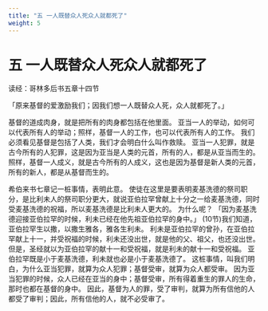 ```yaml
---
title: "五 一人既替众人死众人就都死了"
weight: 5
---
```


# 五 一人既替众人死众人就都死了


读经：哥林多后书五章十四节

「原来基督的爱激励我们；因我们想一人既替众人死，众人就都死了。」

基督的道成肉身，就是把所有的肉身都包括在他里面。
亚当一人的举动，如何可以代表所有人的举动；照样，基督一人的工作，也可以代表所有人的工作。
我们必须看见基督是包括了人类，我们才会明白什么叫作救赎。
亚当一人犯罪，就是古今所有的人犯罪，这是因为亚当是人类的元首，所有的人，都是从亚当而生的。
照样，基督一人成义，就是古今所有的人成义，这也是因为基督是新人类的元首，所有的新人，都是从基督而生的。

希伯来书七章记一桩事情，表明此意。
使徒在这里是要表明麦基洗德的祭司职分，是比利未人的祭司职分更大，就说亚伯拉罕曾献上十分之一给麦基洗德，同时受麦基洗德的祝福，所以麦基洗德是比利未人更大的。
为什么呢？
「因为麦基洗德迎接亚伯拉罕的时候，利未已经在他先祖亚伯拉罕的身中。」
(10节)我们知道，亚伯拉罕生以撒，以撒生雅各，雅各生利未。
利未是亚伯拉罕的曾孙，在亚伯拉罕献上十一，并受祝福的时候，利未还没出世，就是他的父、祖父，也还没出世。
但是，圣经就以为亚伯拉罕的献十一和受祝福，就是利未的献十一和受祝福。
亚伯拉罕既是小于麦基洗德，利未就也必是小于麦基洗德了。
这桩事情，叫我们明白，为什么亚当犯罪，就算为众人犯罪；基督受审，就算为众人都受审。
因为亚当犯罪的时候，众人已经在亚当的身中；基督受审，所有得着重生的罪人的生命，那时也都在基督的身中。
因此，基督为人的罪，受了审判，就算为所有信他的人都受了审判；因此，所有信他的人，就不必受审了。
